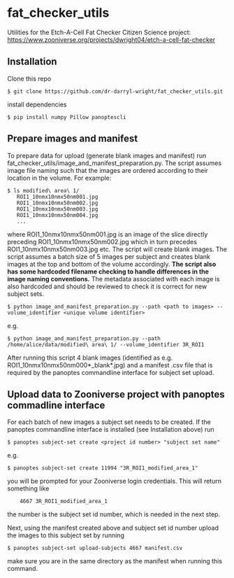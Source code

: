 # fat_checker_utils
Utilities for the Etch-A-Cell Fat Checker Citizen Science project: https://www.zooniverse.org/projects/dwright04/etch-a-cell-fat-checker

## Installation


Clone this repo
```
$ git clone https://github.com/dr-darryl-wright/fat_checker_utils.git
```

install dependencies
```
$ pip install numpy Pillow panoptescli
```

## Prepare images and manifest 

To prepare data for upload (generate blank images and manifest) run fat_checker_utils/image_and_manifest_preparation.py.  The script assumes image file naming such that the images are ordered according to their location in the volume.  For example:
```
$ ls modified\ area\ 1/
   ROI1_10nmx10nmx50nm001.jpg
   ROI1_10nmx10nmx50nm002.jpg
   ROI1_10nmx10nmx50nm003.jpg
   ROI1_10nmx10nmx50nm004.jpg
   ...
```
where ROI1_10nmx10nmx50nm001.jpg is an image of the slice directly preceding ROI1_10nmx10nmx50nm002.jpg which in turn precedes ROI1_10nmx10nmx50nm003.jpg etc. The script will create blank images.  The script assumes a batch size of 5 images per subject and creates blank images at the top and bottom of the volume accordingly.  **The script also has some hardcoded filename checking to handle differences in the image naming conventions.**  The metadata associated with each image is also hardcoded and should be reviewed to check it is correct for new subject sets.

```
$ python image_and_manifest_preparation.py --path <path to images> --volume_identifier <unique volume identifier>
```

e.g. 
```
$ python image_and_manifest_preparation.py --path /home/alice/data/modified\ area\ 1/ --volume_identifier 3R_ROI1
```

After running this script 4 blank images (identified as e.g. ROI1_10nmx10nmx50nm000*_blank*.jpg) and a manifest .csv file that is required by the panoptes commandline interface for subject set upload.

## Upload data to Zooniverse project with panoptes commadline interface

For each batch of new images a subject set needs to be created.  If the panoptes commandline interface is installed (see Installation above) run

```
$ panoptes subject-set create <project id number> "subject set name"
```

e.g.
```
$ panoptes subject-set create 11994 "3R_ROI1_modified_area_1"
```

you will be prompted for your Zooniverse login credentials.  This will return something like
```
    4667 3R_ROI1_modified_area_1
```

the number is the subject set id number, which is needed in the next step.

Next, using the manifest created above and subject set id number upload the images to this subject set by running

```
$ panoptes subject-set upload-subjects 4667 manifest.csv
```

make sure you are in the same directory as the manifest when running this command.
